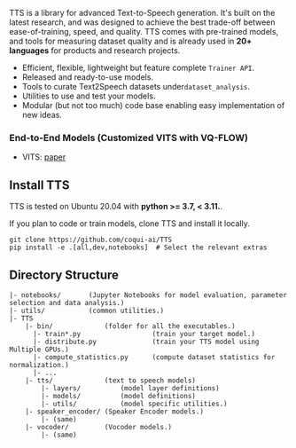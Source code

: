 

TTS is a library for advanced Text-to-Speech generation. It's built on the latest research, and was designed to achieve the best trade-off between ease-of-training, speed, and quality.
TTS comes with pre-trained models, and tools for measuring dataset quality and is already used in **20+ languages** for products and research projects.


- Efficient, flexible, lightweight but feature complete `Trainer API`.
- Released and ready-to-use models.
- Tools to curate Text2Speech datasets under```dataset_analysis```.
- Utilities to use and test your models.
- Modular (but not too much) code base enabling easy implementation of new ideas.



### End-to-End Models (Customized VITS with VQ-FLOW)
- VITS: [paper](https://arxiv.org/pdf/2106.06103)

## Install TTS
TTS is tested on Ubuntu 20.04 with **python >= 3.7, < 3.11.**.

If you plan to code or train models, clone TTS and install it locally.

```
git clone https://github.com/coqui-ai/TTS
pip install -e .[all,dev,notebooks]  # Select the relevant extras
```


## Directory Structure
```
|- notebooks/       (Jupyter Notebooks for model evaluation, parameter selection and data analysis.)
|- utils/           (common utilities.)
|- TTS
    |- bin/             (folder for all the executables.)
      |- train*.py                  (train your target model.)
      |- distribute.py              (train your TTS model using Multiple GPUs.)
      |- compute_statistics.py      (compute dataset statistics for normalization.)
      |- ...
    |- tts/             (text to speech models)
        |- layers/          (model layer definitions)
        |- models/          (model definitions)
        |- utils/           (model specific utilities.)
    |- speaker_encoder/ (Speaker Encoder models.)
        |- (same)
    |- vocoder/         (Vocoder models.)
        |- (same)
```
